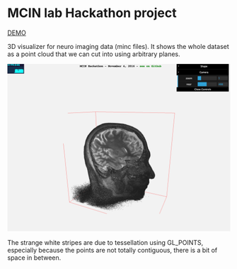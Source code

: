 # MCIN lab Hackathon project

[DEMO](http://mcgill.jonathanlurie.fr/hackathon2016_MCIN)  

3D visualizer for neuro imaging data (minc files). It shows the whole dataset as a point cloud that we can cut into using arbitrary planes.  

![](capture.png)

The strange white stripes are due to tessellation using GL_POINTS, especially because the points are not totally contiguous, there is a bit of space in between.
